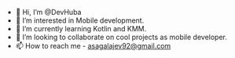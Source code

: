 - 👋 Hi, I’m @DevHuba
- 👀 I’m interested in Mobile development.
- 🌱 I’m currently learning Kotlin and KMM.
- 💞️ I’m looking to collaborate on cool projects as mobile developer.
- 📫 How to reach me - asagalajev92@gmail.com

<!---
DevHuba/DevHuba is a ✨ special ✨ repository because its `README.md` (this file) appears on your GitHub profile.
You can click the Preview link to take a look at your changes.
--->
